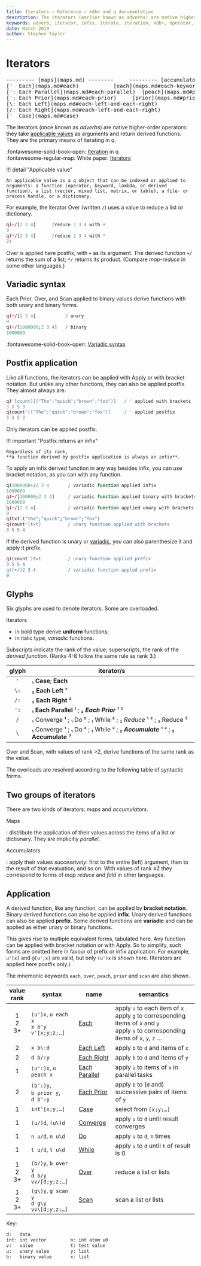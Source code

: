 ```yaml
---
title: Iterators – Reference – kdb+ and q documentation
description: The iterators (earlier known as adverbs) are native higher-order operators. They take applicable values as arguments and return derived functions.
keywords: adverb, iterator, infix, iterate, iteration, kdb+, operator, postfix, unary, value, variadic
date: March 2019
author: Stephen Taylor
---
```

# Iterators


<pre markdown="1" class="language-txt">
--------- [maps](maps.md) --------     --------- [accumulators](accumulators.md) ----------
['  Each](maps.md#each)           [each](maps.md#each-keyword)      / [Over](accumulators.md#binary-application)  [over](over.md)  [Converge](accumulators.md#converge), [Do](accumulators.md#do), [While](accumulators.md#while)
[': Each Parallel](maps.md#each-parallel)  [peach](maps.md#peach-keyword)     \\ [Scan](accumulators.md#binary-application)  [scan](over.md)  [Converge](accumulators.md#converge), [Do](accumulators.md#do), [While](accumulators.md#while)
[': Each Prior](maps.md#each-prior)     [prior](maps.md#prior-keyword)
[\: Each Left](maps.md#each-left-and-each-right)
[/: Each Right](maps.md#each-left-and-each-right)
['  Case](maps.md#case)
</pre>

The iterators (once known as _adverbs_) are native higher-order operators: they take [applicable values](../basics/glossary.md#applicable-value) as arguments and return derived functions.
They are the primary means of iterating in q.

:fontawesome-solid-book-open:
[Iteration](../basics/iteration.md) in q
<br>
:fontawesome-regular-map:
White paper: [Iterators](../wp/iterators/index.md)

!!! detail "Applicable value"

    An applicable value is a q object that can be indexed or applied to arguments: a function (operator, keyword, lambda, or derived function), a list (vector, mixed list, matrix, or table), a file- or process handle, or a dictionary.


For example, the iterator Over (written `/`) uses a value to reduce a list or dictionary.

```q
q)+/[2 3 4]      /reduce 2 3 4 with +
9
q)*/[2 3 4]      /reduce 2 3 4 with *
24
```

Over is applied here postfix, with `+` as its argument. 
The derived function `+/` returns the sum of a list; `*/` returns its product.
(Compare _map-reduce_ in some other languages.)


## Variadic syntax

Each Prior, Over, and Scan applied to binary values derive functions with both unary and binary forms.

```q
q)+/[2 3 4]           / unary
9
q)+/[1000000;2 3 4]   / binary
1000009
```

:fontawesome-solid-book-open: 
[Variadic syntax](../basics/variadic.md)


## Postfix application

Like all functions, the iterators can be applied with Apply or with bracket notation. 
But unlike any other functions, they can also be applied postfix. They  almost always are.

```q
q)'[count][("The";"quick";"brown";"fox")]   / ' applied with brackets
3 5 5 3
q)count'[("The";"quick";"brown";"fox")]     / ' applied postfix
3 5 5 3
```

Only iterators can be applied postfix.


!!! important "Postfix returns an infix"

    Regardless of its rank,
    **a function derived by postfix application is always an infix**. 

To apply an infix derived function in any way besides infix, you can use bracket notation, as you can with any function.

```q
q)1000000+/2 3 4       / variadic function applied infix
1000009
q)+/[100000;2 3 4]     / variadic function applied binary with brackets
1000009
q)+/[2 3 4]            / variadic function applied unary with brackets
9
q)txt:("the";"quick";"brown";"fox")
q)count'[txt]          / unary function applied with brackets
3 5 5 4
```

If the derived function is unary or [variadic](../basics/variadic.md), you can also parenthesize it and apply it prefix.

```q
q)(count')txt          / unary function applied prefix
3 5 5 4
q)(+/)2 3 4            / variadic function appled prefix
9
```


## Glyphs

Six glyphs are used to denote iterators. Some are overloaded.

Iterators 

-   in bold type derive **uniform** functions;
-   in italic type, _variadic_ functions.

Subscripts indicate the rank of the value; superscripts, the rank of the _derived function_. (Ranks 4-8 follow the same rule as rank 3.)

glyph | iterator/s
:----:|------------------------------------------
`'`   | ₁ **Case**; **Each**
`\:`  | ₂ **Each Left** ²
`/:`  | ₂ **Each Right** ²
`':`  | ₁ **Each Parallel** ¹ ; ₂ **_Each Prior_** ¹ ²
`/`   | ₁ Converge ¹ ; ₁ Do ² ; ₁ While ² ; ₂ _Reduce_ ¹ ² ; ₃ Reduce ³
`\`   | ₁ Converge ¹ ; ₁ Do ² ; ₁ While ² ; ₂ **_Accumulate_** ¹ ² ; ₃ **Accumulate** ³

Over and Scan, with values of rank >2, derive functions of the same rank as the value.

The overloads are resolved according to the following table of syntactic forms. 


## Two groups of iterators

There are two kinds of iterators: _maps_ and _accumulators_. 

Maps

: distribute the application of their values across the items of a list or dictionary. They are implicitly _parallel_.

Accumulators

: apply their values _successively_: first to the entire (left) argument, then to the result of that evaluation, and so on. With values of rank ≥2 they correspond to forms of _map reduce_ and _fold_ in other languages. 


## Application

A derived function, like any function, can be applied by **bracket notation**. 
Binary derived functions can also be applied **infix**. 
Unary derived functions can also be applied **prefix**. 
Some derived functions are **variadic** and can be applied as either unary or binary functions. 

This gives rise to multiple equivalent forms, tabulated here.
Any function can be applied with bracket notation or with Apply.
So to simplify, such forms are omitted here in favour of prefix or infix application. 
For example, `u'[x]` and `@[u';x]` are valid, but only `(u')x` is shown here.
(Iterators are applied here postfix only.)

The mnemonic keywords `each`, `over`, `peach`, `prior` and `scan` are also shown.

value<br>rank | syntax                                            | name                                           | semantics
:------------:|---------------------------------------------------|------------------------------------------------|------------------------------------------------------
1<br>2<br>3+  | `(u')x`, `u each x`<br>`x b'y`<br>`v'[x;y;z;…]`   | [Each](maps.md#each)                           | apply `u` to each item of `x`<br>apply `g` to corresponding items of `x` and `y`<br>apply `v` to corresponding items of `x`, `y`, `z` …
2             | `x b\:d`                                          | [Each Left](maps.md#each-left-and-each-right)  | apply `b` to `d` and items of `x`
2             | `d b/:y`                                          | [Each Right](maps.md#each-left-and-each-right) | apply `b` to `d` and items of `y`
1             | `(u':)x`, `u peach x`                             | [Each Parallel](maps.md#each-parallel)         | apply `u` to items of `x` in parallel tasks
2             | `(b':)y`,<br>`b prior y`,<br>`d b':y`             | [Each Prior](maps.md#each-prior)               | apply `b` to (`d` and) successive pairs of items of `y`
1             | `int'[x;y;…]`                                     | [Case](maps.md#case)                           | select from `[x;y;…]`
1             | `(u/)d`, `(u\)d`                                  | [Converge](accumulators.md#converge)           | apply `u` to `d` until result converges
1             | `n u/d`, `n u\d`                                  | [Do](accumulators.md#do)                       | apply `u` to `d`, `n` times
1             | `t u/d`, `t u\d`                                  | [While](accumulators.md#while)                 | apply `u` to `d` until `t` of result is 0
1<br>2<br>3+  | `(b/)y`, `b over y`<br>`d b/y`<br>`vv/[d;y;z;…]`  | [Over](accumulators.md#binary-values)     | reduce a list or lists 
1<br>2<br>3+  | `(g\)y`, `g scan y`<br>`d g\y`<br>`vv\[d;y;z;…]`  | [Scan](accumulators.md#binary-values) | scan a list or lists 

Key: 

```txt
d:   data                 
int: int vector         n: int atom ≥0 
v:   value              t: test value
u:   unary value        y: list
b:   binary value       x: list
```

